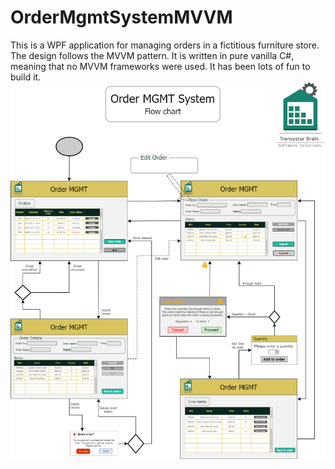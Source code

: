 # OrderMgmtSystemMVVM
This is a WPF application for managing orders in a fictitious furniture store. The design follows the MVVM pattern. It is written in pure vanilla C#, meaning that no MVVM frameworks were used. It has been lots of fun to build it.
![All the views](AllViews.png)
